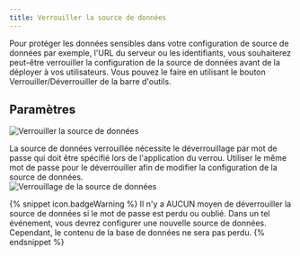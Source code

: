 ```yaml
---
title: Verrouiller la source de données
---
```

Pour protéger les données sensibles dans votre configuration de source de données par exemple, l'URL du serveur ou les identifiants, vous souhaiterez peut-être verrouiller la configuration de la source de données avant de la déployer à vos utilisateurs. Vous pouvez le faire en utilisant le bouton Verrouiller/Déverrouiller de la barre d'outils. 

## Paramètres 

![Verrouiller la source de données](/img/fr/rdm/windows/clip10395.png) 

La source de données verrouillée nécessite le déverrouillage par mot de passe qui doit être spécifié lors de l'application du verrou. Utiliser le même mot de passe pour le déverrouiller afin de modifier la configuration de la source de données.  
![Verrouillage de la source de données](/img/fr/rdm/windows/clip10396.png) 

{% snippet icon.badgeWarning %} 
Il n'y a AUCUN moyen de déverrouiller la source de données si le mot de passe est perdu ou oublié. Dans un tel événement, vous devrez configurer une nouvelle source de données. Cependant, le contenu de la base de données ne sera pas perdu. 
{% endsnippet %}
 

